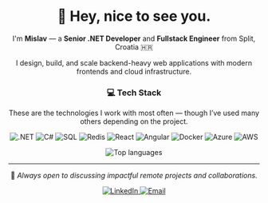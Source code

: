 <h1 align="center">👋 Hey, nice to see you.</h1>

<p align="center">
  I'm <b>Mislav</b> — a <b>Senior .NET Developer</b> and <b>Fullstack Engineer</b> from Split, Croatia 🇭🇷
</p>

<p align="center">
  I design, build, and scale backend-heavy web applications with modern frontends and cloud infrastructure.
</p>

<h3 align="center">💻 Tech Stack</h3>
<p align="center">These are the technologies I work with most often — though I’ve used many others depending on the project.</p>
<p align="center">
  <img alt=".NET" src="https://img.shields.io/badge/.NET-512BD4?style=for-the-badge&logo=dotnet&logoColor=white" />
  <img alt="C#" src="https://img.shields.io/badge/C%23-239120?style=for-the-badge&logo=csharp&logoColor=white" />
  <img alt="SQL" src="https://img.shields.io/badge/SQL-003B57?style=for-the-badge&logo=microsoftsqlserver&logoColor=white" />
  <img alt="Redis" src="https://img.shields.io/badge/Redis-DC382D?style=for-the-badge&logo=redis&logoColor=white" />
  <img alt="React" src="https://img.shields.io/badge/React-20232A?style=for-the-badge&logo=react&logoColor=61DAFB" />
  <img alt="Angular" src="https://img.shields.io/badge/Angular-DD0031?style=for-the-badge&logo=angular&logoColor=white" />
  <img alt="Docker" src="https://img.shields.io/badge/Docker-2496ED?style=for-the-badge&logo=docker&logoColor=white" />
  <img alt="Azure" src="https://img.shields.io/badge/Azure-0078D4?style=for-the-badge&logo=microsoftazure&logoColor=white" />
  <img alt="AWS" src="https://img.shields.io/badge/AWS-232F3E?style=for-the-badge&logo=amazonaws&logoColor=FF9900" />
</p>

<p align="center">
  <img src="https://github-readme-stats.vercel.app/api/top-langs/?username=MKaranusic&theme=cobalt&hide_border=false&include_all_commits=true&count_private=true&layout=compact" alt="Top languages" />
</p>

<hr/>

<!-- CTA BANNER -->
<p align="center">
  🚀 <i>Always open to discussing impactful remote projects and collaborations.</i>
</p>
<p align="center">
  <a href="https://www.linkedin.com/in/YOUR_LINKEDIN/" target="_blank">
    <img alt="LinkedIn" src="https://img.shields.io/badge/LinkedIn-%230077B5.svg?&style=for-the-badge&logo=linkedin&logoColor=white" />
  </a>
  <a href="mailto:YOUR_EMAIL@example.com" target="_blank">
    <img alt="Email" src="https://img.shields.io/badge/Email-D14836?style=for-the-badge&logo=gmail&logoColor=white" />
  </a>
</p>
